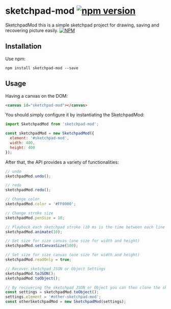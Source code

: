 # sketchpad-mod [![npm version](https://badge.fury.io/js/sketchpad-mod.svg)](http://badge.fury.io/js/sketchpad-mod)
SketchpadMod this is a simple sketchpad project for drawing, saving and recovering picture easily.
[![NPM](https://nodei.co/npm/sketchpad-mod.png?downloads=true)](https://nodei.co/npm/sketchpad-mod/)

## Installation
Use npm:
```
npm install sketchpad-mod --save
```

## Usage

Having a canvas on the DOM:
```html
<canvas id="sketchpad-mod"></canvas>
```
You should simply configure it by instantiating the SketchpadMod:
```js
import SketchpadMod from 'sketchpad-mod';

const sketchpadMod = new SketchpadMod({
  element: '#sketchpad-mod',
  width: 400,
  height: 400
});
```
After that, the API provides a variety of functionalities:
```js
// undo
sketchpadMod.undo();

// redo
sketchpadMod.redo();

// Change color
sketchpadMod.color = '#FF0000';

// Change stroke size
sketchpadMod.penSize = 10;

// Playback each sketchpad stroke (10 ms is the time between each line piece)
sketchpadMod.animate(10);

// Set size for size canvas (one size for width and height)
sketchpadMod.setCanvasSize(100);

// Set size for size canvas (one size for width and height)
sketchpadMod.readOnly = true;

// Recover sketchpad JSON or Object Settings
sketchpadMod.toJSON();
sketchpadMod.toObject();

// By recovering the sketchpad JSON or Object you can then clone the sketchpad by coding:
const settings = sketchpadMod.toObject();
settings.element = '#other-sketchpad-mod';
const otherSketchpadMod = new SketchpadMod(settings);
```
